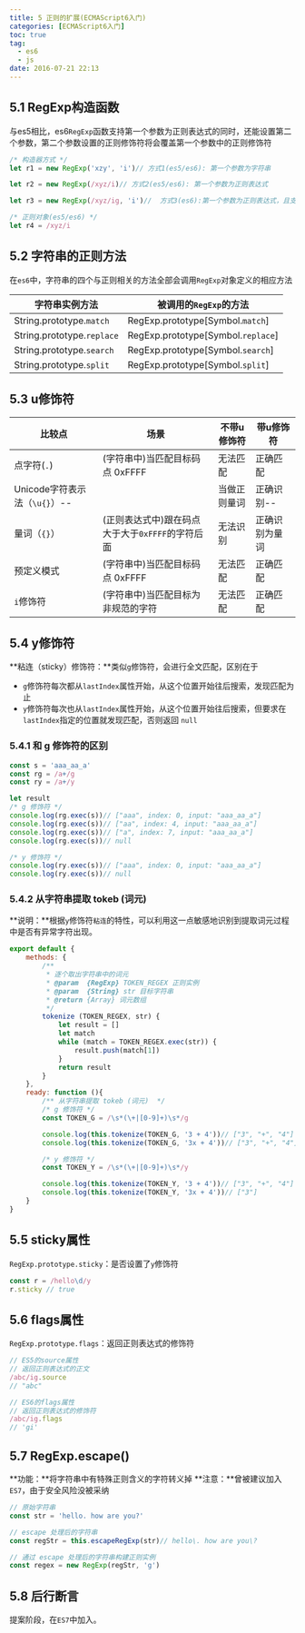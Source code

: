 ```yaml
---
title: 5 正则的扩展(ECMAScript6入门)
categories: [ECMAScript6入门]
toc: true
tag:
  - es6
  - js
date: 2016-07-21 22:13
---
```


## 5.1 RegExp构造函数
与es5相比，es6`RegExp`函数支持第一个参数为正则表达式的同时，还能设置第二个参数，第二个参数设置的正则修饰符将会覆盖第一个参数中的正则修饰符

```javascript
/* 构造器方式 */
let r1 = new RegExp('xzy', 'i')// 方式1(es5/es6): 第一个参数为字符串

let r2 = new RegExp(/xyz/i)// 方式2(es5/es6): 第一个参数为正则表达式

let r3 = new RegExp(/xyz/ig, 'i')//  方式3(es6):第一个参数为正则表达式，且支持第二个参数设置正则表达式修饰符

/* 正则对象(es5/es6) */
let r4 = /xyz/i
```

## 5.2 字符串的正则方法
在`es6`中，字符串的四个与正则相关的方法全部会调用`RegExp`对象定义的相应方法

字符串实例方法|被调用的`RegExp`的方法
---|---
String.prototype.`match`|RegExp.prototype[Symbol.`match`]
String.prototype.`replace`|RegExp.prototype[Symbol.`replace`]
String.prototype.`search`|RegExp.prototype[Symbol.`search`]
String.prototype.`split`|RegExp.prototype[Symbol.`split`]

## 5.3 u修饰符

比较点|场景|不带u修饰符|带u修饰符
---|---|---|---
点字符(`.`)|(字符串中)当匹配目标码点 0xFFFF|无法匹配|正确匹配
Unicode字符表示法（`\u{}`）--||当做正则量词|正确识别--
量词（`{}`）|(正则表达式中)跟在码点大于大于`0xFFFF`的字符后面|无法识别|正确识别为量词
预定义模式|(字符串中)当匹配目标码点 0xFFFF|无法匹配|正确匹配
`i`修饰符|(字符串中)当匹配目标为非规范的字符|无法匹配|正确匹配

## 5.4 y修饰符

**粘连（sticky）修饰符：**类似`g`修饰符，会进行全文匹配，区别在于

+ `g`修饰符每次都从`lastIndex`属性开始，从这个位置开始往后搜索，发现匹配为止
+ `y`修饰符每次也从`lastIndex`属性开始，从这个位置开始往后搜索，但要求在`lastIndex`指定的位置就发现匹配，否则返回 `null`

### 5.4.1 和 g 修饰符的区别

```javascript
const s = 'aaa_aa_a'
const rg = /a+/g
const ry = /a+/y

let result
/* g 修饰符 */
console.log(rg.exec(s))// ["aaa", index: 0, input: "aaa_aa_a"]
console.log(rg.exec(s))// ["aa", index: 4, input: "aaa_aa_a"]
console.log(rg.exec(s))// ["a", index: 7, input: "aaa_aa_a"]
console.log(rg.exec(s))// null

/* y 修饰符 */
console.log(ry.exec(s))// ["aaa", index: 0, input: "aaa_aa_a"]
console.log(ry.exec(s))// null
```

### 5.4.2 从字符串提取 tokeb (词元)

**说明：**根据`y`修饰符`粘连`的特性，可以利用这一点敏感地识别到提取词元过程中是否有异常字符出现。

```javascript
export default {
	methods: {
		/**
		 * 逐个取出字符串中的词元
		 * @param  {RegExp} TOKEN_REGEX 正则实例
		 * @param  {String} str 目标字符串
		 * @return {Array} 词元数组  
		 */
		tokenize (TOKEN_REGEX, str) {
			let result = []
			let match
			while (match = TOKEN_REGEX.exec(str)) {
				result.push(match[1])
			}
			return result
		}
	},
	ready: function (){
		/** 从字符串提取 tokeb (词元)  */
		/* g 修饰符 */
		const TOKEN_G = /\s*(\+|[0-9]+)\s*/g

		console.log(this.tokenize(TOKEN_G, '3 + 4'))// ["3", "+", "4"]
		console.log(this.tokenize(TOKEN_G, '3x + 4'))// ["3", "+", "4"]

		/* y 修饰符 */
		const TOKEN_Y = /\s*(\+|[0-9]+)\s*/y

		console.log(this.tokenize(TOKEN_Y, '3 + 4'))// ["3", "+", "4"]
		console.log(this.tokenize(TOKEN_Y, '3x + 4'))// ["3"]
	}
}
```

## 5.5 sticky属性
`RegExp.prototype.sticky`：是否设置了`y`修饰符

```javascript
const r = /hello\d/y
r.sticky // true
```

## 5.6 flags属性
`RegExp.prototype.flags`：返回正则表达式的修饰符

```javascript
// ES5的source属性
// 返回正则表达式的正文
/abc/ig.source
// "abc"

// ES6的flags属性
// 返回正则表达式的修饰符
/abc/ig.flags
// 'gi'
```

## 5.7 RegExp.escape()
**功能：**将字符串中有特殊正则含义的字符转义掉
**注意：**曾被建议加入`ES7`，由于安全风险没被采纳

```javascript
// 原始字符串
const str = 'hello. how are you?'

// escape 处理后的字符串
const regStr = this.escapeRegExp(str)// hello\. how are you\?

// 通过 escape 处理后的字符串构建正则实例
const regex = new RegExp(regStr, 'g')
```

## 5.8 后行断言
提案阶段，在`ES7`中加入。

